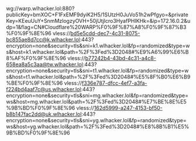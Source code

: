 wg://warp.wlhacker.lol:880?publicKey=bmXOC+F1FxEMF9dyiK2H5/1SUtzH0JuVo51h2wPfgyo=&privateKey=KEeuUuY+SnmMzlogzyOVH+50jUtjlcro3HyafPHIKHk=&ip=172.16.0.2&udp=1&flag=CN#Cloudflare%20WARP%F0%9F%87%A8%F0%9F%87%B3%F0%9F%8E%96
vless://bd5e5cdd-dec7-4c31-8075-bc855ae8d7cc@k.wlhacker.lol:443?encryption=none&security=tls&sni=k1.wlhacker.lol&fp=randomized&type=ws&host=k1.wlhacker.lol&path=%2F%3Fed%3D2048#%E9%A6%99%E6%B8%AF%F0%9F%8E%96
vless://b77242b4-43bd-4c31-a4c8-658ea8a5c3aa@tw.wlhacker.lol:443?encryption=none&security=tls&sni=t1.wlhacker.lol&fp=randomized&type=ws&host=t1.wlhacker.lol&path=%2F%3Fed%3D2048#%E5%8F%B0%E6%B9%BE%F0%9F%8E%96
vless://f336e787-dfcc-4ef7-a3fa-f224bd4aaf7c@us.wlhacker.lol:443?encryption=none&security=tls&sni=mg.wlhacker.lol&fp=randomized&type=ws&host=mg.wlhacker.lol&path=%2F%3Fed%3D2048#%E7%BE%8E%E5%9B%BD%F0%9F%8E%96
vless://162d5999-a247-4153-bf50-b8b147fac2dd@uk.wlhacker.lol:443?encryption=none&security=tls&sni=yg.wlhacker.lol&fp=randomized&type=ws&host=yg.wlhacker.lol&path=%2F%3Fed%3D2048#%E8%8B%B1%E5%9B%BD%F0%9F%8E%96
